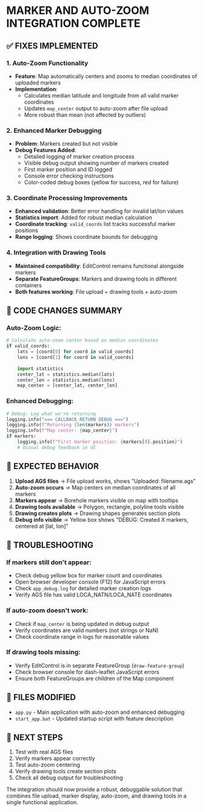 # MARKER AND AUTO-ZOOM INTEGRATION COMPLETE

## ✅ **FIXES IMPLEMENTED**

### 1. **Auto-Zoom Functionality**
- **Feature**: Map automatically centers and zooms to median coordinates of uploaded markers
- **Implementation**: 
  - Calculates median latitude and longitude from all valid marker coordinates
  - Updates `map_center` output to auto-zoom after file upload
  - More robust than mean (not affected by outliers)

### 2. **Enhanced Marker Debugging**
- **Problem**: Markers created but not visible
- **Debug Features Added**:
  - Detailed logging of marker creation process
  - Visible debug output showing number of markers created
  - First marker position and ID logged
  - Console error checking instructions
  - Color-coded debug boxes (yellow for success, red for failure)

### 3. **Coordinate Processing Improvements**
- **Enhanced validation**: Better error handling for invalid lat/lon values
- **Statistics import**: Added for robust median calculation
- **Coordinate tracking**: `valid_coords` list tracks successful marker positions
- **Range logging**: Shows coordinate bounds for debugging

### 4. **Integration with Drawing Tools**
- **Maintained compatibility**: EditControl remains functional alongside markers
- **Separate FeatureGroups**: Markers and drawing tools in different containers
- **Both features working**: File upload + drawing tools + auto-zoom

## 🔧 **CODE CHANGES SUMMARY**

### **Auto-Zoom Logic**:
```python
# Calculate auto-zoom center based on median coordinates
if valid_coords:
    lats = [coord[0] for coord in valid_coords]
    lons = [coord[1] for coord in valid_coords]
    
    import statistics
    center_lat = statistics.median(lats)
    center_lon = statistics.median(lons)
    map_center = [center_lat, center_lon]
```

### **Enhanced Debugging**:
```python
# Debug: Log what we're returning
logging.info("=== CALLBACK RETURN DEBUG ===")
logging.info(f"Returning {len(markers)} markers")
logging.info(f"Map center: {map_center}")
if markers:
    logging.info(f"First marker position: {markers[0].position}")
    # Visual debug feedback in UI
```

## 🧪 **EXPECTED BEHAVIOR**

1. **Upload AGS files** → File upload works, shows "Uploaded: filename.ags"
2. **Auto-zoom occurs** → Map centers on median coordinates of all markers  
3. **Markers appear** → Borehole markers visible on map with tooltips
4. **Drawing tools available** → Polygon, rectangle, polyline tools visible
5. **Drawing creates plots** → Drawing shapes generates section plots
6. **Debug info visible** → Yellow box shows "DEBUG: Created X markers, centered at [lat, lon]"

## 🐛 **TROUBLESHOOTING**

### **If markers still don't appear**:
- Check debug yellow box for marker count and coordinates
- Open browser developer console (F12) for JavaScript errors  
- Check `app_debug.log` for detailed marker creation logs
- Verify AGS file has valid LOCA_NATN/LOCA_NATE coordinates

### **If auto-zoom doesn't work**:
- Check if `map_center` is being updated in debug output
- Verify coordinates are valid numbers (not strings or NaN)
- Check coordinate range in logs for reasonable values

### **If drawing tools missing**:
- Verify EditControl is in separate FeatureGroup (`draw-feature-group`)
- Check browser console for dash-leaflet JavaScript errors
- Ensure both FeatureGroups are children of the Map component

## 📁 **FILES MODIFIED**
- `app.py` - Main application with auto-zoom and enhanced debugging
- `start_app.bat` - Updated startup script with feature description

## 🎯 **NEXT STEPS**
1. Test with real AGS files
2. Verify markers appear correctly  
3. Test auto-zoom centering
4. Verify drawing tools create section plots
5. Check all debug output for troubleshooting

The integration should now provide a robust, debuggable solution that combines file upload, marker display, auto-zoom, and drawing tools in a single functional application.
